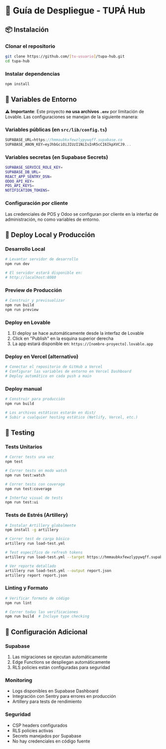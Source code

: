 # 🚀 Guía de Despliegue - TUPÁ Hub

## 📦 Instalación

### Clonar el repositorio
```bash
git clone https://github.com/[tu-usuario]/tupa-hub.git
cd tupa-hub
```

### Instalar dependencias
```bash
npm install
```

## 🔐 Variables de Entorno

⚠️ **Importante**: Este proyecto **no usa archivos `.env`** por limitación de Lovable. Las configuraciones se manejan de la siguiente manera:

### Variables públicas (en `src/lib/config.ts`)
```typescript
SUPABASE_URL=https://hmmaubkxfewzlypywqff.supabase.co
SUPABASE_ANON_KEY=eyJhbGciOiJIUzI1NiIsInR5cCI6IkpXVCJ9...
```

### Variables secretas (en Supabase Secrets)
```bash
SUPABASE_SERVICE_ROLE_KEY=
SUPABASE_DB_URL=
REACT_APP_SENTRY_DSN=
ODOO_API_KEY=
POS_API_KEYS=
NOTIFICATION_TOKENS=
```

### Configuración por cliente
Las credenciales de POS y Odoo se configuran por cliente en la interfaz de administración, no como variables de entorno.

## 🚀 Deploy Local y Producción

### Desarrollo Local
```bash
# Levantar servidor de desarrollo
npm run dev

# El servidor estará disponible en:
# http://localhost:8080
```

### Preview de Producción
```bash
# Construir y previsualizar
npm run build
npm run preview
```

### Deploy en Lovable
1. El deploy se hace automáticamente desde la interfaz de Lovable
2. Click en "Publish" en la esquina superior derecha
3. La app estará disponible en: `https://[nombre-proyecto].lovable.app`

### Deploy en Vercel (alternativo)
```bash
# Conectar el repositorio de GitHub a Vercel
# Configurar las variables de entorno en Vercel Dashboard
# Deploy automático en cada push a main
```

### Deploy manual
```bash
# Construir para producción
npm run build

# Los archivos estáticos estarán en dist/
# Subir a cualquier hosting estático (Netlify, Vercel, etc.)
```

## 🧪 Testing

### Tests Unitarios
```bash
# Correr tests una vez
npm test

# Correr tests en modo watch
npm run test:watch

# Correr tests con coverage
npm run test:coverage

# Interfaz visual de tests
npm run test:ui
```

### Tests de Estrés (Artillery)
```bash
# Instalar Artillery globalmente
npm install -g artillery

# Correr test de carga básico
artillery run load-test.yml

# Test específico de refresh tokens
artillery run load-test.yml --target https://hmmaubkxfewzlypywqff.supabase.co/functions/v1/

# Ver reporte detallado
artillery run load-test.yml --output report.json
artillery report report.json
```

### Linting y Formato
```bash
# Verificar formato de código
npm run lint

# Correr todas las verificaciones
npm run build  # Incluye type checking
```

## 🔧 Configuración Adicional

### Supabase
1. Las migraciones se ejecutan automáticamente
2. Edge Functions se despliegan automáticamente
3. RLS policies están configuradas para seguridad

### Monitoring
- Logs disponibles en Supabase Dashboard
- Integración con Sentry para errores en producción
- Artillery para tests de rendimiento

### Seguridad
- CSP headers configurados
- RLS policies activas
- Secrets manejados por Supabase
- No hay credenciales en código fuente